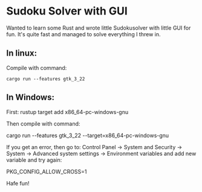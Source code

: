 # Sudoku Solver with GUI

Wanted to learn some Rust and wrote little Sudokusolver with little GUI for fun. It's quite fast and managed to solve everything I threw in.

## In linux:

Compile with command:
```
cargo run --features gtk_3_22
```
## In Windows:

First:
rustup target add x86_64-pc-windows-gnu

Then compile with command:

cargo run --features gtk_3_22 --target=x86_64-pc-windows-gnu

If you get an error, then go to:
Control Panel → System and Security → System → Advanced system settings → Environment variables and add new variable and try again:

PKG_CONFIG_ALLOW_CROSS=1



Hafe fun!

